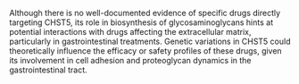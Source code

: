 Although there is no well-documented evidence of specific drugs directly targeting CHST5, its role in biosynthesis of glycosaminoglycans hints at potential interactions with drugs affecting the extracellular matrix, particularly in gastrointestinal treatments. Genetic variations in CHST5 could theoretically influence the efficacy or safety profiles of these drugs, given its involvement in cell adhesion and proteoglycan dynamics in the gastrointestinal tract.